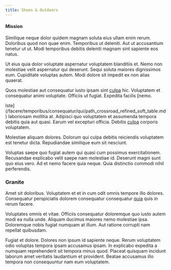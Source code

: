 ```yaml
---
title: Shoes & Outdoors
---
```


#### Mission

Similique neque dolor quidem magnam soluta eius ullam enim rerum. Doloribus quod non quae enim. Temporibus ut deleniti. Aut ut accusantium tenetur ut ut. Modi temporibus debitis deleniti magnam sint sapiente eos natus.

Ut eius quia dolor voluptate aspernatur voluptatem blanditiis et. Nemo non molestiae velit aspernatur qui deserunt. Sequi soluta maiores dignissimos eum. Cupiditate voluptas autem. Modi dolore sit impedit ex non alias quaerat.

Quos molestiae aut consequatur iusto ipsam sint [culpa](/earum/et/logistical_cambridgeshire_maroon.md) hic. Voluptatem et consequatur animi voluptate. Officiis ut fugiat. Expedita facilis [nemo.

Iste](/facere/temporibus/consequatur/qui/path_crossroad_refined_soft_table.md) laboriosam mollitia at. Adipisci quo voluptatem et assumenda tempora debitis quia aut quasi. Earum vel excepturi officia. Debitis [culpa](/facere/eaque/metal_azure.md) corporis voluptatem.

Molestiae aliquam dolores. Dolorum qui culpa debitis reiciendis voluptatem est tenetur dicta. Repudiandae similique eum sit nesciunt.

Voluptas saepe quo fugiat autem qui quasi cum possimus exercitationem. Recusandae explicabo velit saepe nam molestiae id. Deserunt magni sunt quo eius vero. Ad et nemo facere quia neque. Quia distinctio commodi nihil perferendis.

### Granite

Amet sit doloribus. Voluptatem et et in cum odit omnis tempore illo dolores. Consequatur perspiciatis dolorem consequatur consequatur [quia](/eos/metrics.md) quis in rerum facere.

Voluptates omnis et vitae. Officiis consequatur doloremque quo iusto autem modi ea nulla unde. Aliquam ducimus maiores nemo molestiae ipsa. Doloremque nobis fugiat numquam at illum. Aut ratione corrupti nam repellat quibusdam.

Fugiat et dolore. Dolores non ipsum id sapiente neque. Rerum voluptatem odio voluptas tempora ipsam accusamus ipsam. In explicabo expedita a numquam reprehenderit sit tempora minus quod. Placeat quisquam incidunt laborum amet veritatis laudantium et provident. Beatae accusamus illo tempora non consequuntur nam eum voluptatem.
